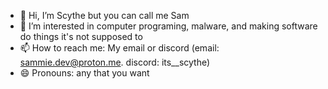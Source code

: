 - 👋 Hi, I’m Scythe but you can call me Sam
- 👀 I’m interested in computer programing, malware, and making software do things it's not supposed to
- 📫 How to reach me: My email or discord (email: sammie.dev@proton.me. discord: its__scythe)
- 😄 Pronouns: any that you want

<!---
Scythecode/Scythecode is a ✨ special ✨ repository because its `README.md` (this file) appears on your GitHub profile.
You can click the Preview link to take a look at your changes.
--->
